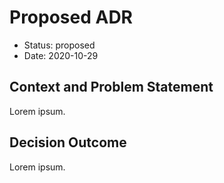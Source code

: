 # Proposed ADR

- Status: proposed
- Date: 2020-10-29

## Context and Problem Statement

Lorem ipsum.

## Decision Outcome

Lorem ipsum.

